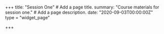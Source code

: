 +++
title: "Session One"  # Add a page title.
summary: "Course materials for session one."  # Add a page description.
date: "2020-09-03T00:00:00Z"
type = "widget_page"

+++
